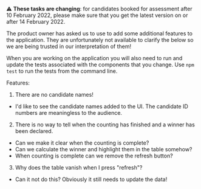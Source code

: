 :warning: **These tasks are changing**: for candidates booked for assessment after 10 February 2022, please make sure that you get the latest version on or after 14 February 2022.

The product owner has asked us to use to add some additional features to the application. They are unfortunately not available to clarify the below so we are being trusted in our interpretation of them!

When you are working on the application you will also need to run and update the tests associated with the components that you change.  Use `npm test` to run the tests from the command line.

Features:

1) There are no candidate names!

- I'd like to see the candidate names added to the UI. The candidate ID numbers are meaningless to the audience.

2) There is no way to tell when the counting has finished and a winner has been declared.

- Can we make it clear when the counting is complete?
- Can we calculate the winner and highlight them in the table somehow?
- When counting is complete can we remove the refresh button?

3) Why does the table vanish when I press "refresh"?

- Can it not do this? Obviously it still needs to update the data!
